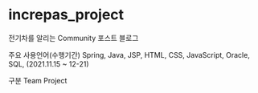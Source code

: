 # increpas_project
전기차를 알리는 Community 포스트 블로그

주요 사용언어(수행기간)
Spring, Java, JSP, HTML, CSS, JavaScript, Oracle, SQL, (2021.11.15 ~ 12-21)

구분 Team Project
